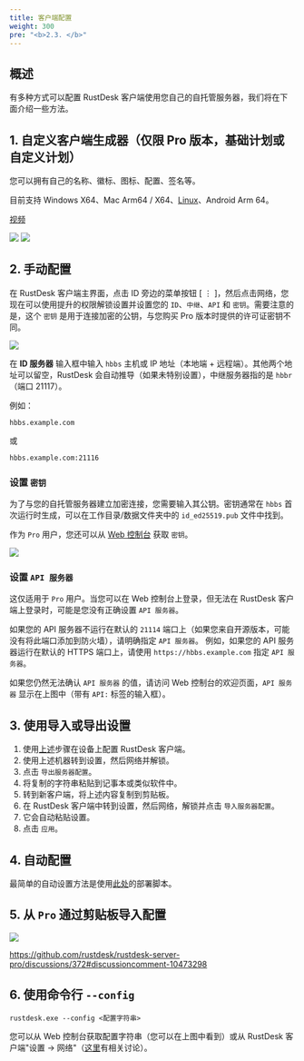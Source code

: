 ```yaml
---
title: 客户端配置
weight: 300
pre: "<b>2.3. </b>"
---
```


## 概述

有多种方式可以配置 RustDesk 客户端使用您自己的自托管服务器，我们将在下面介绍一些方法。

## 1. 自定义客户端生成器（仅限 Pro 版本，基础计划或自定义计划）

您可以拥有自己的名称、徽标、图标、配置、签名等。

目前支持 Windows X64、Mac Arm64 / X64、[Linux](https://twitter.com/rustdesk/status/1788905463678951787)、Android Arm 64。

[视频](https://twitter.com/rustdesk/status/1769171628426944539)

![](images/custom-client-qs.png)
![](images/web_console_custom_client_config.jpeg)

## 2. 手动配置

在 RustDesk 客户端主界面，点击 ID 旁边的菜单按钮 [ &#8942; ]，然后点击网络，您现在可以使用提升的权限解锁设置并设置您的 `ID`、`中继`、`API` 和 `密钥`。需要注意的是，这个 `密钥` 是用于连接加密的公钥，与您购买 Pro 版本时提供的许可证密钥不同。

![](/docs/en/self-host/client-configuration/images/network-config.png)

在 **ID 服务器** 输入框中输入 `hbbs` 主机或 IP 地址（本地端 + 远程端）。其他两个地址可以留空，RustDesk 会自动推导（如果未特别设置），中继服务器指的是 `hbbr`（端口 21117）。

例如：

```nolang
hbbs.example.com
```

或

```nolang
hbbs.example.com:21116
```

### 设置 `密钥`

为了与您的自托管服务器建立加密连接，您需要输入其公钥。密钥通常在 `hbbs` 首次运行时生成，可以在工作目录/数据文件夹中的 `id_ed25519.pub` 文件中找到。

作为 `Pro` 用户，您还可以从 [Web 控制台](https://rustdesk.com/docs/en/self-host/rustdesk-server-pro/console/) 获取 `密钥`。

![](/docs/en/self-host/rustdesk-server-pro/console/images/console-home.png?v2)

### 设置 `API 服务器`

这仅适用于 `Pro` 用户。当您可以在 Web 控制台上登录，但无法在 RustDesk 客户端上登录时，可能是您没有正确设置 `API 服务器`。

如果您的 API 服务器不运行在默认的 `21114` 端口上（如果您来自开源版本，可能没有将此端口添加到防火墙），请明确指定 `API 服务器`。
例如，如果您的 API 服务器运行在默认的 HTTPS 端口上，请使用 `https://hbbs.example.com` 指定 `API 服务器`。

如果您仍然无法确认 `API 服务器` 的值，请访问 Web 控制台的欢迎页面，`API 服务器` 显示在上图中（带有 `API:` 标签的输入框）。

## 3. 使用导入或导出设置

1. 使用[上述](https://rustdesk.com/docs/en/self-host/client-configuration/#manual-config)步骤在设备上配置 RustDesk 客户端。
2. 使用上述机器转到设置，然后网络并解锁。
3. 点击 `导出服务器配置`。
4. 将复制的字符串粘贴到记事本或类似软件中。
5. 转到新客户端，将上述内容复制到剪贴板。
6. 在 RustDesk 客户端中转到设置，然后网络，解锁并点击 `导入服务器配置`。
7. 它会自动粘贴设置。
8. 点击 `应用`。

## 4. 自动配置

最简单的自动设置方法是使用[此处](https://rustdesk.com/docs/en/self-host/client-deployment/)的部署脚本。

## 5. 从 `Pro` 通过剪贴板导入配置

![](/docs/en/self-host/rustdesk-server-pro/console/images/console-home.png?v2)

https://github.com/rustdesk/rustdesk-server-pro/discussions/372#discussioncomment-10473298

## 6. 使用命令行 `--config`
`rustdesk.exe --config <配置字符串>`

您可以从 Web 控制台获取配置字符串（您可以在上图中看到）或从 RustDesk 客户端"设置 → 网络"（[这里](https://github.com/rustdesk/rustdesk/discussions/7118)有相关讨论）。
